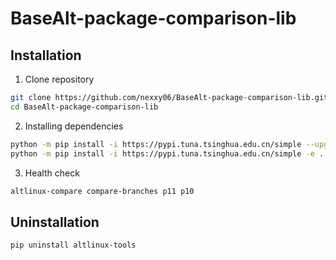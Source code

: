 # BaseAlt-package-comparison-lib

## Installation

1. Clone repository
```bash
git clone https://github.com/nexxy06/BaseAlt-package-comparison-lib.git
cd BaseAlt-package-comparison-lib
```
2. Installing dependencies
```bash
python -m pip install -i https://pypi.tuna.tsinghua.edu.cn/simple --upgrade pip setuptools wheel
python -m pip install -i https://pypi.tuna.tsinghua.edu.cn/simple -e .
```
3. Health check
```bash
altlinux-compare compare-branches p11 p10
```

## Uninstallation
```bash
pip uninstall altlinux-tools
```
